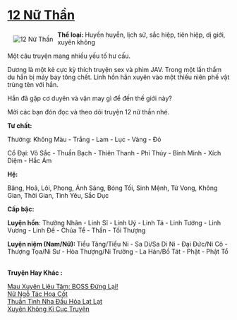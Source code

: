 <a href="https://utruyen.com/truyen/12-nu-than/16202/" title="12 Nữ Thần"><h1>12 Nữ Thần</h1></a><div style="display:table"><img align="right" style="float: left; padding: 10px;" src="https://utruyen.com/images/story/200x260/12-nu-than.jpg" alt="12 Nữ Thần"><b>Thể loại: </b>Huyền huyễn, lịch sử, sắc hiệp, tiên hiệp, dị giới, xuyên không<p></p>Một câu truyện mang nhiều yếu tố hư cấu.<p></p>Dương là một kẻ cực kỳ thích truyện sex và phim JAV. Trong một lần thẩm du hắn bị máy bay tông chết. Linh hồn hắn xuyên vào một thiếu niên phế vật trùng tên với hắn.<p></p>Hắn đã gặp cơ duyên và vận may gì để đến thế giới này? <p></p>Mời các bạn đón đọc và theo dõi truyện 12 nữ thần nhé.<p></p><b>Tư chất:<p></p></b><p></p>Thường: Không Màu - Trắng - Lam - Lục - Vàng - Đỏ<p></p>Cổ Đại: Vô Sắc - Thuần Bạch - Thiên Thanh - Phỉ Thúy - Bình Minh - Xích Diệm - Hắc Ám<p></p><b>Hệ:</b><p></p>Băng, Hoả, Lôi, Phong, Ánh Sáng, Bóng Tối, Sinh Mệnh, Tử Vong, Không Gian, Thời Gian, Tình Yêu, Sắc Dục<p></p><b>Cấp bậc:</b><p></p><b>Luyện hồn</b>: Thường Nhân - Linh Sĩ - Linh Uý - Linh Tá - Linh Tướng - Linh Vương - Linh Đế - Chúa Tể - Thần - Tối Thượng<p></p><b>Luyện niệm (Nam/Nữ): </b>Tiểu Tăng/Tiểu Ni - Sa Di/Sa Di Ni - Đại Đức/Ni Cô - Thượng Tọa/Ni Sư - Hòa Thượng/Ni Trưởng - La Hán/Bồ Tát - Phật - Phật Tổ</div><p><br><b>Truyện Hay Khác :</b></p><a href="https://utruyen.com/truyen/mau-xuyen-lieu-tam-boss-dung-lai/19117/" alt="Mau Xuyên Liêu Tâm: BOSS Đứng Lại!">Mau Xuyên Liêu Tâm: BOSS Đứng Lại!</a><br/><a href="https://www.flickr.com/photos/184340401@N07/48818582028/" alt="Nữ Ngỗ Tác Họa Cốt">Nữ Ngỗ Tác Họa Cốt</a><br/><a href="https://github.com/quanluxury/ngontinhhot/tree/master/truyenhay/17601/" alt="Thuần Tình Nha Đầu Hỏa Lạt Lạt">Thuần Tình Nha Đầu Hỏa Lạt Lạt</a><br/><a href="https://github.com/quanluxury/ngontinhhot/tree/master/truyenhay/16432/" alt="Xuyên Không Kì Cục Truyện">Xuyên Không Kì Cục Truyện</a><br/>